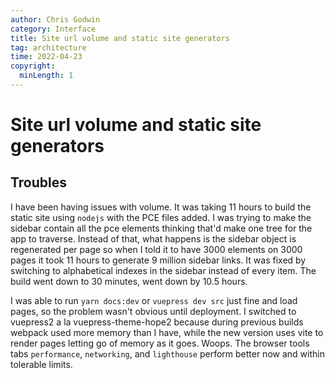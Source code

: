 ```yaml
---
author: Chris Godwin
category: Interface
title: Site url volume and static site generators
tag: architecture
time: 2022-04-23
copyright:
  minLength: 1
---
```

# Site url volume and static site generators
## Troubles

I have been having issues with volume. It was taking 11 hours to build the static site using `nodejs` with the PCE files added. I was trying to make the sidebar contain all the pce elements thinking that'd make one tree for the app to traverse. Instead of that, what happens is the sidebar object is regenerated per page so when I told it to have 3000 elements on 3000 pages it took 11 hours to generate 9 million sidebar links. It was fixed by switching to alphabetical indexes in the sidebar instead of every item. The build went down to 30 minutes, went down by 10.5 hours.

I was able to run `yarn docs:dev` or `vuepress dev src` just fine and load pages, so the problem wasn't obvious until deployment. I switched to vuepress2 a la vuepress-theme-hope2 because during previous builds webpack used more memory than I have, while the new version uses vite to render pages letting go of memory as it goes. Woops. The browser tools tabs `performance`, `networking`, and `lighthouse` perform better now and within tolerable limits.
